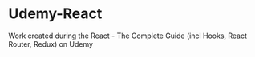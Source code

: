# Udemy-React
Work created during the React - The Complete Guide (incl Hooks, React Router, Redux) on Udemy
